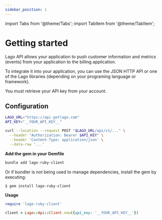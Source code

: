 ```yaml
---
sidebar_position: 1
---
```


import Tabs from '@theme/Tabs';
import TabItem from '@theme/TabItem';

# Getting started

Lago API allows your application to push customer information and metrics (events) from your application to the billing application.

To integrate it into your application, you can use the JSON HTTP API or one of the Lago libraries (depending on your programing language or framework).

You must retrieve your API key from your account.

## Configuration

<Tabs groupId="prog-language">
  <TabItem value="curl" label="Curl" default>

  ```bash
  LAGO_URL="https://api.getlago.com"
  API_KEY="__YOUR_API_KEY__"

  curl --location --request POST "$LAGO_URL/api/v1/..." \
    --header "Authorization: Bearer $API_KEY" \
    --header 'Content-Type: application/json' \
    --data-raw '...'
  ```

  </TabItem>
  <TabItem value="ruby" label="Ruby">

  **Add the gem in your Gemfile**
  ```bash
  bundle add lago-ruby-client
  ```

  Or if bundler is not being used to manage dependencies, install the gem by executing:

  ```bash
  $ gem install lago-ruby-client
  ```

  **Usage**

  ```ruby
  require 'lago-ruby-client'

  client = Lago::Api::Client.new({api_key: '__YOUR_API_KEY__'})
  ```

  </TabItem>
</Tabs>
